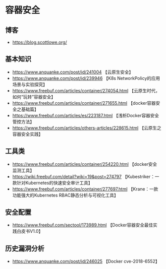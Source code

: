 # 容器安全

## 博客
- https://blog.scottlowe.org/

## 基本知识
- https://www.anquanke.com/post/id/241004  【云原生安全】
- https://www.anquanke.com/post/id/239946  【K8s NetworkPolicy的应用场景与实验探究】
- https://www.freebuf.com/articles/container/274054.html  【云原生时代，如何“玩转”容器安全】
- https://www.freebuf.com/articles/container/271655.html  【docker容器安全之基础篇】
- https://www.freebuf.com/articles/es/223187.html         【浅析Docker容器安全管控方法】
- https://www.freebuf.com/articles/others-articles/228615.html  【云原生之容器安全实践】

## 工具类
- https://www.freebuf.com/articles/container/254220.html  【docker安全监测工具】
- https://wiki.freebuf.com/detail?wiki=19&post=274797 【Kubestriker：一款针对Kubernetes的快速安全审计工具】
- https://www.freebuf.com/articles/container/277697.html  【Krane：一款功能强大的Kubernetes RBAC静态分析与可视化工具】

## 安全配置
- https://www.freebuf.com/sectool/173989.html  【Docker容器安全最佳实践白皮书V1.0】

## 历史漏洞分析
- https://www.anquanke.com/post/id/246025      【Docker cve-2018-6552】
